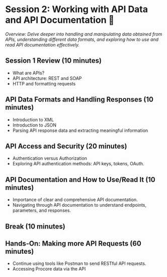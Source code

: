 # Session 2: Working with API Data and API Documentation 📜
_Overview: Delve deeper into handling and manipulating data obtained from APIs, understanding different data formats, and exploring how to use and read API documentation effectively._

## Session 1 Review (10 minutes)
* What are APIs?
* API architecture: REST and SOAP
* HTTP and formatting requests

## API Data Formats and Handling Responses (10 minutes)
* Introduction to XML
* Introduction to JSON
* Parsing API response data and extracting meaningful information

## API Access and Security (20 minutes)
* Authentication versus Authorization
* Exploring API authentication methods: API keys, tokens, OAuth.

## API Documentation and How to Use/Read It (10 minutes)
* Importance of clear and comprehensive API documentation.
* Navigating through API documentation to understand endpoints, parameters, and responses.

## Break (10 minutes)

## Hands-On: Making more API Requests (60 minutes)
* Continue using tools like Postman to send RESTful API requests.
* Accessing Procore data via the API
